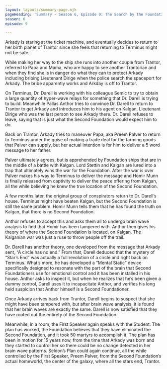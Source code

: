 ```yaml
---
layout: layouts/summary-page.njk
pageHeading: 'Summary - Season 6, Episode 9: The Search by the Foundation'
season: 6
episode: 9

---
```

Arkady is staring at the ticket machine, and eventually decides to return to her birth planet of Trantor since she feels that returning to Terminus might not be safe.

While making her way to the ship she runs into another couple from Trantor, referred to Papa and Mama, who are happy to see another Trantorian and when they find she is in danger do what they can to protect Arkady including bribing Lieutenant Dirige when the police search the spaceport for Arkady. The bribe apparently works and Arkday is off to Trantor.

On Terminus, Dr. Darell is working with his colleague Semic to try to obtain a large quantity of hyper-wave relays for something that Dr. Darell is trying to build. Meanwhile Pallas Anthor tries to convince Dr. Darell to return to Trantor to get Arkady and introduces him to his agent on Kalgan, Lieutenant Dirige who was the last person to see Arkady there. Dr. Darell refuses to leave, saying that is just what the Second Foundation would expect him to do.

Back on Trantor, Arkady tries to maneuver Papa, aka Preem Palver to return to Terminus under the guise of making a trade deal for the farming goods that Palver can supply, but her actual intention is for him to deliver a 5 word message to her father.

Palver ultimately agrees, but is apprehended by Foundation ships that are in the middle of a battle with Kalgan. Lord Stettin and Kalgan are lured into a trap that ultimately wins the war for the Foundation. After the war is over Palver makes his way to Terminus to deliver the message and Homir Munn is finally released from captivity to deliver the peace offering from Kalgan, all the while believing he knew the true location of the Second Foundation.

A few months later, the original group of conspirators return to Dr. Darell’s house. Terminus might have beaten Kalgan, but the Second Foundation is still the same problem. Homir Munn tells them that he has found the truth on Kalgan, that there is no Second Foundation.

Anthor refuses to accept this and asks them all to undergo brain wave analysis to find that Homir has been tampered with. Anthor then gives his theory of where the Second Foundation is located, on Kalgan. The Kalganian war was just a ruse to throw people off the trail. 

Dr. Darell has another theory, one developed from the message that Arkady sent, “A circle has no end.” From that, Darell deduced that the mystery of “Star’s End” was actually a full revolution of a circle and right back on Terminus. What’s more, he has developed a “Mental Static” device specifically designed to resonate with the part of the brain that Second Foundationers use for emotional control and it has been installed in his house. Anthor asks to inspect it, but when he realizes that he’s been given a dummy control, Darell uses it to incapacitate Anthor, and verifies his long held suspicion that Anthor himself is a Second Foundationer.

Once Arkady arrives back from Trantor, Darell begins to suspect that she might have been tampered with, but after brain wave analysis, it is found that her brain waves are exactly the same. Darell is now satisfied that they have rooted out the entirety of the Second Foundation.

Meanwhile, in a room, the First Speaker again speaks with the Student. The plan has worked, the Foundation believes that they have eliminated the Second Foundation, and it took 50 martyrs to accomplish it. The plan has been in motion for 15 years now, from the time that Arkady was born and they started to control her so there could be no change detected in her brain wave patterns. Seldon’s Plan could again continue, all the while controlled by the First Speaker, Preem Palver, from the Second Foundation’s actual homeworld, the center of the galaxy, where all the stars end, Trantor.